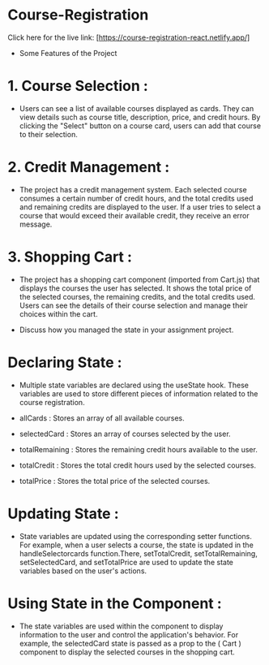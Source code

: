 # Course-Registration

Click here for the live link: [https://course-registration-react.netlify.app/]

- Some Features of the  Project

# 1. Course Selection : 
  - Users can see a list of available courses displayed as cards. They can view details such as course title, description, price, and credit hours. By clicking the "Select" button on a course card, users can add that course to their selection.

# 2. Credit Management : 
  - The project has a credit management system. Each selected course consumes a certain number of credit hours, and the total credits used and remaining credits are displayed to the user. If a user tries to select a course that would exceed their available credit, they receive an error message.

# 3. Shopping Cart : 
  - The project has a shopping cart component (imported from Cart.js) that displays the courses the user has selected. It shows the total price of the selected courses, the remaining credits, and the total credits used. Users can see the details of their course selection and manage their choices within the cart.

- Discuss how you managed the state in your assignment project.

# Declaring State : 
  - Multiple state variables are declared using the useState hook. These variables are used to store different pieces of information related to the course registration.

- allCards : Stores an array of all available courses.
- selectedCard : Stores an array of courses selected by the user.
- totalRemaining : Stores the remaining credit hours available to the user.
- totalCredit : Stores the total credit hours used by the selected courses.
- totalPrice : Stores the total price of the selected courses.

# Updating State : 
  - State variables are updated using the corresponding setter functions. For example, when a user selects a course, the state is updated in the handleSelectorcards function.There, setTotalCredit, setTotalRemaining, setSelectedCard, and setTotalPrice are used to update the state variables based on the user's actions.

# Using State in the Component : 
  - The state variables are used within the component to display information to the user and control the application's behavior. For example, the selectedCard state is passed as a prop to the ( Cart ) component to display the selected courses in the shopping cart.